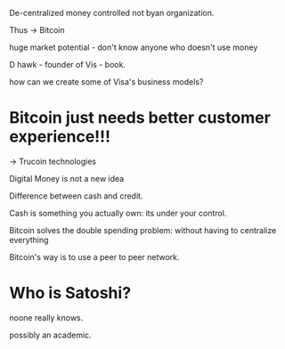 
De-centralized money controlled not byan organization.

Thus -> Bitcoin

huge market potential - don't know anyone who doesn't use money

D hawk - founder of Vis - book.

how can we create some of Visa's business models?

Bitcoin just needs better customer experience!!!
================================================

-> Trucoin technologies

Digital Money is not a new idea


Difference between cash and credit.

Cash is something you actually own: its under your control.

Bitcoin solves the double spending problem: without having to centralize everything

Bitcoin's way is to use a peer to peer network.

Who is Satoshi?
===============

noone really knows.

possibly an academic.


